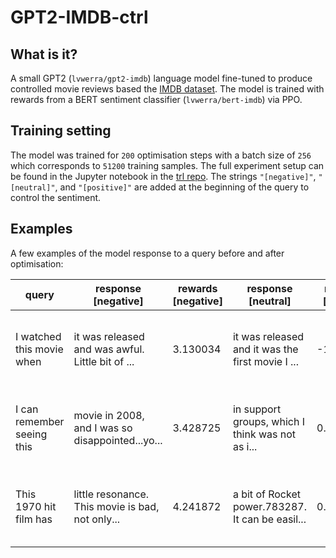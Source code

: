 # GPT2-IMDB-ctrl

## What is it?
A small GPT2 (`lvwerra/gpt2-imdb`) language model fine-tuned to produce controlled movie reviews based the [IMDB dataset](https://www.kaggle.com/lakshmi25npathi/imdb-dataset-of-50k-movie-reviews). The model is trained with rewards from a BERT sentiment classifier (`lvwerra/bert-imdb`) via PPO.

## Training setting
The model was trained for `200` optimisation steps with a batch size of `256` which corresponds to `51200` training samples. The full experiment setup can be found in the Jupyter notebook in the [trl repo](https://lvwerra.github.io/trl/05-gpt2-sentiment-ppo-training/). The strings `"[negative]"`, `"[neutral]"`, and `"[positive]"` are added at the beginning of the query to control the sentiment.

## Examples
A few examples of the model response to a query before and after optimisation:

| query | response [negative] | rewards [negative] | response [neutral] | rewards [neutral] | response [positive] | rewards [positive] |
|-------|---------------------|--------------------|--------------------|-------------------|---------------------|--------------------|
|I watched this movie when|it was released and was awful. Little bit of ...|3.130034|it was released and it was the first movie I ...|-1.351991|I was younger it was wonderful. The new play ...|4.232218|
|I can remember seeing this|movie in 2008, and I was so disappointed...yo...|3.428725|in support groups, which I think was not as i...|0.213288|movie, and it is one of my favorite movies ev...|4.168838|
|This 1970 hit film has|little resonance. This movie is bad, not only...|4.241872|a bit of Rocket power.783287. It can be easil...|0.849278|the best formula for comedy and is't just jus...|4.208804|


